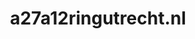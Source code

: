 ---
layout: post
title:  "a27a12ringutrecht.nl"
internal_url:  "/data/a27a12ringutrecht.nl.html"
categories: dutchgov
---